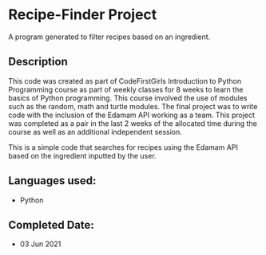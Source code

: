 # Recipe-Finder Project
A program generated to filter recipes based on an ingredient.

## Description
This code was created as part of CodeFirstGirls Introduction to Python Programming course as part of weekly classes for 8 weeks to learn the basics of Python programming. This course involved the use of modules such as the random, math and turtle modules. The final project was to write code with the inclusion of the Edamam API working as a team. This project was completed as a pair in the last 2 weeks of the allocated time during the course as well as an additional independent session. 
<br />

This is a simple code that searches for recipes using the Edamam API based on the ingredient inputted by the user.

## Languages used:
* Python

## Completed Date:
* 03 Jun 2021
